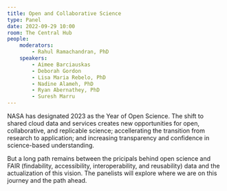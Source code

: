 ```yaml
---
title: Open and Collaborative Science
type: Panel
date: 2022-09-29 10:00
room: The Central Hub
people:
    moderators:
        - Rahul Ramachandran, PhD
    speakers:
        - Aimee Barciauskas
        - Deborah Gordon
        - Lisa Maria Rebelo, PhD
        - Nadine Alameh, PhD
        - Ryan Abernathey, PhD
        - Suresh Marru
---
```


NASA has designated 2023 as the Year of Open Science. The shift to shared cloud data and services creates new opportunities for open, collaborative, and replicable science; accellerating the transition from research to application; and increasing transparency and confidence in science-based understanding.

But a long path remains between the pricipals behind open science and FAIR (findability, accessibility, interoperability, and reusability) data and the actualization of this vision. The panelists will explore where we are on this journey and the path ahead.